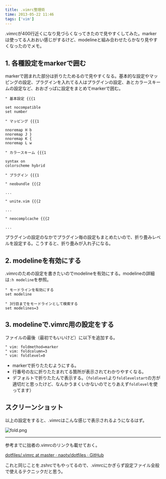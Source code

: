```yaml
---
title: .vimrc整理術
time: 2013-05-22 11:46
tags: ['vim']
---
```


.vimrcが400行近くになり見づらくなってきたので見やすくしてみた。markerは使ってる人おおい感じがするけど、modelineと組み合わせたらかなり見やすくなったのでメモ。

## 1. 各種設定をmarkerで囲む

markerで囲まれた部分は折りたためるので見やすくなる。基本的な設定やマッピングの設定、プラグインを入れてる人はプラグインの設定、あとカラースキームの設定など、おおざっぱに設定をまとめてmarkerで囲む。

```vim:.vimrc
" 基本設定 {{{1

set nocompatible
set number

" マッピング {{{1

nnoremap H b
nnoremap J }
nnoremap K {
nnoremap L w

" カラースキーム {{{1

syntax on
colorscheme hybrid

" プラグイン {{{1

" neobundle {{{2

...

" unite.vim {{{2

...

" neocomplcache {{{2

...
```

プラグインの設定のなかでプラグイン毎の設定もまとめたいので、折り畳みレベルを設定する。こうすると、折り畳みが入れ子になる。

## 2. modelineを有効にする

.vimrcのための設定を書きたいのでmodelineを有効にする。modelineの詳細は`:h modeline`を参照。

```vim:.vimrc
" モードラインを有効にする
set modeline

" 3行目までをモードラインとして検索する
set modelines=3
```

## 3. modelineで.vimrc用の設定をする

ファイルの最後（最初でもいいけど）に以下を追加する。

```vim:.vimrc
" vim: foldmethod=marker
" vim: foldcolumn=3
" vim: foldlevel=0
```

- markerで折りたたむようにする。
- 行番号の左に折りたたまれてる箇所が表示されてわかりやすくなる。
- デフォルトで折りたたんで表示する。（`foldlevel`より`foldlevelstart`の方が適切だと思ったけど、なんかうまくいかないのでとりあえず`foldlevel`を使ってます）

## スクリーンショット

以上の設定をすると、.vimrcはこんな感じで表示されるようになるはず。

![fold.png](https://qiita-image-store.s3.amazonaws.com/0/1044/80b00f4c-6c5f-5dc2-912c-4fcc212c5f90.png)

---

参考までに拙者の.vimrcのリンクも載せておく。

[dotfiles/.vimrc at master · naoty/dotfiles · GitHub](https://github.com/naoty/dotfiles/blob/master/.vimrc)

これと同じことを.zshrcでもやってるので、.vimrcにかぎらず設定ファイル全般で使えるテクニックだと思う。
